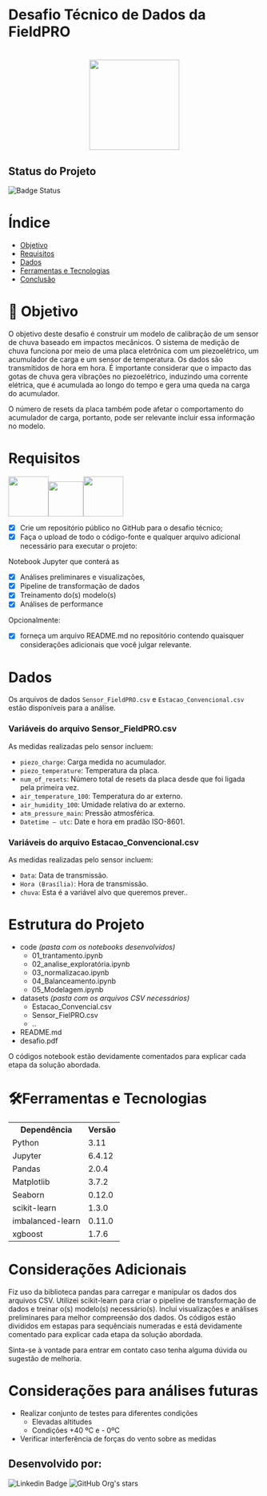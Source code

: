 # Desafio Técnico de Dados da FieldPRO

<h1 align="center"> <img src="https://fieldpro.com.br/wp-content/themes/fieldpro/src/images/logo.png" width=180px></h1>   

<h2>Status do Projeto</h2>

![Badge Status](http://img.shields.io/static/v1?label=STATUS&message=EM%20REVISÃO&color=GREEN&style=for-the-badge)


# Índice
<!--ts-->
   * [Objetivo](#objetivo)
   * [Requisitos](#requisitos)
   * [Dados](#dados)
   * [Ferramentas e Tecnologias](#ferramentas-e-tecnologias)
   * [Conclusão](#conclusao)
 
<!--te-->
 
 # 🧾 Objetivo

O objetivo deste desafio é construir um modelo de calibração de um sensor de chuva baseado em impactos mecânicos. O sistema de medição de chuva funciona por meio de uma placa eletrônica com um piezoelétrico, um acumulador de carga e um sensor de temperatura. Os dados são transmitidos de hora em hora. É importante considerar que o impacto das gotas de chuva gera vibrações no piezoelétrico, induzindo uma corrente elétrica, que é acumulada ao longo do tempo e gera uma queda na carga do acumulador.

O número de resets da placa também pode afetar o comportamento do acumulador de carga, portanto, pode ser relevante incluir essa informação no modelo.
 
# Requisitos


<img src="https://github.githubassets.com/images/modules/logos_page/GitHub-Mark.png" width="80" height="80"/><img src="https://upload.wikimedia.org/wikipedia/commons/thumb/c/c3/Python-logo-notext.svg/935px-Python-logo-notext.svg.png" width="70" height="70"/><img src="https://jupyter.org/assets/homepage/main-logo.svg" width="80" height="80"/> 

- [x] Crie um repositório público no GitHub para o desafio técnico;
- [x] Faça o upload de todo o código-fonte e qualquer arquivo adicional necessário para executar o projeto:
   
Notebook Jupyter que conterá as 
- [x]  Análises preliminares e visualizações, 
- [x] Pipeline de transformação de dados
- [x] Treinamento do(s) modelo(s)
- [x] Análises de performance

Opcionalmente:
- [x] forneça um arquivo README.md no repositório contendo quaisquer considerações adicionais que você julgar relevante.

# Dados

Os arquivos de dados `Sensor_FieldPRO.csv` e `Estacao_Convencional.csv` estão disponíveis para a análise.

### Variáveis do arquivo Sensor_FieldPRO.csv

As medidas realizadas pelo sensor incluem:

- `piezo_charge`: Carga medida no acumulador.
- `piezo_temperature`: Temperatura da placa.
- `num_of_resets`: Número total de resets da placa desde que foi ligada pela primeira vez.
- `air_temperature_100`: Temperatura do ar externo.
- `air_humidity_100`: Umidade relativa do ar externo.
- `atm_pressure_main`: Pressão atmosférica.
- `Datetime – utc`: Date e hora em pradão ISO-8601.


### Variáveis do arquivo Estacao_Convencional.csv

As medidas realizadas pelo sensor incluem:

- `Data`: Data de transmissão.
- `Hora (Brasília)`: Hora de transmissão.
- `chuva`: Esta é a variável alvo que queremos prever..


# Estrutura do Projeto
- code	_(pasta com os notebooks desenvolvidos)_
  - 01_trantamento.ipynb
  - 02_analise_exploratória.ipynb
  - 03_normalizacao.ipynb
  - 04_Balanceamento.ipynb
  - 05_Modelagem.ipynb
- datasets  _(pasta com os arquivos CSV necessários)_
    - Estacao_Convencial.csv      
    - Sensor_FielPRO.csv
    - ..
- README.md
- desafio.pdf

O códigos notebook estão devidamente comentados para explicar cada etapa da solução abordada.


# 🛠Ferramentas e Tecnologias

<table>
<tr>
	<th>Dependência</th>
	<th>Versão</th>
</tr>
<tr>
	<td>Python</td>
	<td>3.11</td>
</tr>
<tr>
	<td>Jupyter</td>
	<td>6.4.12</td>
</tr>	
<tr>
	<td>Pandas</td>
	<td>2.0.4</td>
</tr>	
<tr>
	<td>Matplotlib</td>
	<td>3.7.2</td>
</tr>
<tr>
	<td>Seaborn</td>
	<td>0.12.0</td>
</tr>
<tr>
	<td>scikit-learn</td>
	<td>1.3.0</td>
</tr>
<tr>
	<td>imbalanced-learn</td>
	<td>0.11.0</td>
</tr>
<tr>
	<td>xgboost</td>
	<td>1.7.6</td>
</tr>
</table>


# Considerações Adicionais

Fiz uso da biblioteca pandas para carregar e manipular os dados dos arquivos CSV.
Utilizei scikit-learn para criar o pipeline de transformação de dados e treinar o(s) modelo(s) necessário(s).
Incluí visualizações e análises preliminares para melhor compreensão dos dados.
Os códigos estão divididos em estapas para sequênciais numeradas e está devidamente comentado para explicar cada etapa da solução abordada.

Sinta-se à vontade para entrar em contato caso tenha alguma dúvida ou sugestão de melhoria.



# Considerações para análises futuras

- Realizar conjunto de testes para diferentes condições
   -  Elevadas altitudes
   - Condições +40 ºC e - 0ºC
- Verificar interferência de forças do vento sobre as medidas
 
<h2>Desenvolvido por:  </h2>
<div>

![Linkedin Badge](https://img.shields.io/badge/-Eduardo_Bitencourt-blue?style=flat-square&logo=Linkedin&logoColor=white&link=https://www.linkedin.com/in/bitencourt-eduardo/)
![GitHub Org's stars](https://img.shields.io/github/stars/bitencourt-eduardo?style=social)
</div> 


